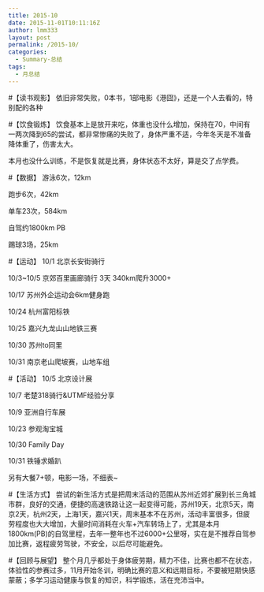 ```yaml
---
title: 2015-10
date: 2015-11-01T10:11:16Z
author: lmm333
layout: post
permalink: /2015-10/
categories:
  - Summary-总结
tags:
  - 月总结
---
```

#【读书观影】
依旧非常失败，0本书，1部电影《港囧》，还是一个人去看的，特别配的各种

#【饮食锻炼】
饮食基本上是放开来吃，体重也没什么增加，保持在70，中间有一两次降到65的尝试，都非常惨痛的失败了，身体严重不适，今年冬天是不准备降体重了，伤害太大。

本月也没什么训练，不是恢复就是比赛，身体状态不太好，算是交了点学费。

#【数据】
游泳6次，12km

跑步6次，42km

单车23次，584km

自驾约1800km PB

踢球3场，25km

#【运动】
10/1 北京长安街骑行

10/3~10/5 京郊百里画廊骑行 3天 340km爬升3000+

10/17 苏州外企运动会6km健身跑

10/24 杭州富阳标铁

10/25 嘉兴九龙山山地铁三赛

10/30 苏州to同里

10/31 南京老山爬坡赛，山地车组

#【活动】
10/5 北京设计展

10/7 老楚318骑行&amp;UTMF经验分享

10/9 亚洲自行车展

10/23 参观淘宝城

10/30 Family Day

10/31 铁锤求婚趴

另有大餐7+顿，电影一场，不细表~

#【生活方式】
尝试的新生活方式是把周末活动的范围从苏州近郊扩展到长三角城市群，良好的交通，便捷的高速铁路让这一起变得可能，苏州19天，北京5天，南京2天，杭州2天，上海1天，嘉兴1天，周末基本不在苏州，活动丰富很多，但疲劳程度也大大增加，大量时间消耗在火车+汽车转场上了，尤其是本月1800km(PB)的自驾里程，去年一整年也不过6000+公里呀，实在是不推荐自驾参加比赛，返程疲劳驾驶，不安全，以后尽可能避免。

 #【回顾与展望】
整个月几乎都处于身体疲劳期，精力不佳，比赛也都不在状态，体验性的参赛过多，11月开始冬训，明确比赛的意义和远期目标，不要被短期快感蒙蔽；多学习运动健康与恢复的知识，科学锻炼，活在充沛当中。